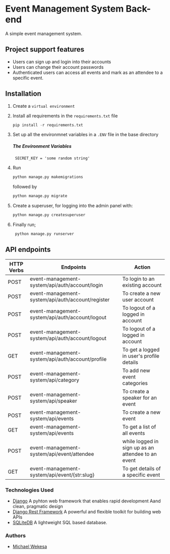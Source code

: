 # Event Management System Back-end 
A simple event management system.

## Project support features
- Users can sign up and login into their accounts
- Users can change their account passwords
- Authenticated users can access all events and mark as an attendee to a specific event.
## Installation

1) Create a ```virtual environment``` 
2) Install all requirements in the ```requirements.txt``` file
   
   ```python
   pip install -r requirements.txt
   ```
3) Set up all the environmnet variables in a ```.ENV``` file in the base directory
   ##### The Environment Variables

   ```
    SECRET_KEY = 'some random string'

    ```

4) Run 
    ```python 
    python manage.py makemigrations
    ```
    followed by 
    ```python 
    python manage.py migrate
    ```
5) Create a superuser, for logging into the admin panel with: 
   ```python
   python manage.py createsuperuser
   ```
6) Finally run; 
   ```python
    python manage.py runserver
    ```
   
## API endpoints
| HTTP Verbs | Endpoints | Action |
| --- | --- | --- |
| POST | event-management-system/api/auth/account/login | To login to an existing account |
| POST | event-management-system/api/auth/account/register | To create a new user account |
| POST | event-management-system/api/auth/account/logout | To logout of a logged in account |
| POST | event-management-system/api/auth/account/logout | To logout of a logged in account |
| GET | event-management-system/api/auth/account/profile | To get a logged in user's profile details |
| POST | event-management-system/api/category | To add new event categories |
| POST | event-management-system/api/speaker | To create a speaker for an event |
| POST | event-management-system/api/events | To create a new event |
| GET | event-management-system/api/events | To get a list of all events |
| POST | event-management-system/api/event/attendee | while logged in sign up as an attendee to an event |
| GET | event-management-system/api/event/{str:slug} | To get details of a specific event |

### Technologies Used
* [Django](https://www.djangoproject.com/) A pyhton web framework that enables rapid development Aand clean, pragmatic design
* [Django Rest Framework](https://www.django-rest-framework.org/) A powerful and flexible toolkit for building web APIs
* [SQLiteDB](https://www.sqlitedb.com/) A lightweight SQL based database.

### Authors
* [Michael Wekesa](https://github.com/wekesa360)
